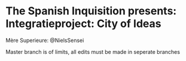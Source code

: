 # The Spanish Inquisition presents: Integratieproject: City of Ideas

Mère Superieure: @NielsSensei

Master branch is of limits, all edits must be made in seperate branches
